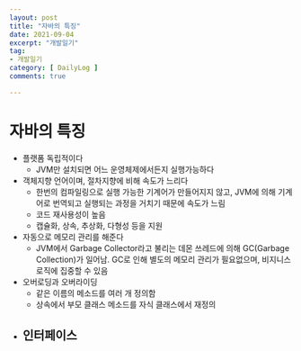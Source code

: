 ```yaml
---
layout: post
title: "자바의 특징"
date: 2021-09-04
excerpt: "개발일기"
tag:
- 개발일기
category: [ DailyLog ]
comments: true

---
```



# 자바의 특징

- 플랫폼 독립적이다
    - JVM만 설치되면 어느 운영체제에서든지 실행가능하다
- 객체지향 언어이며, 절차지향에 비해 속도가 느리다
    - 한번의 컴파일링으로 실행 가능한 기계어가 만들어지지 않고, JVM에 의해 기계어로 번역되고 실행되는 과정을 거치기 때문에 속도가 느림
    - 코드 재사용성이 높음
    - 캡슐화, 상속, 추상화, 다형성 등을 지원
- 자동으로 메모리 관리를 해준다
    - JVM에서 Garbage Collector라고 불리는 데몬 쓰레드에 의해 GC(Garbage Collection)가 일어남. GC로 인해 별도의 메모리 관리가 필요없으며, 비지니스 로직에 집중할 수 있음
- 오버로딩과 오버라이딩
    - 같은 이름의 메소드를 여러 개 정의함
    - 상속에서 부모 클래스 메소드를 자식 클래스에서 재정의
- 인터페이스
    - 